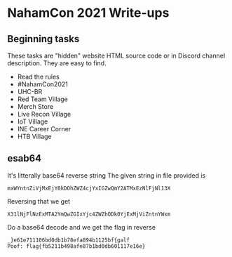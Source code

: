 # NahamCon 2021 Write-ups
## Beginning tasks
These tasks are "hidden" website HTML source code or in Discord channel description. They are easy to find.
- Read the rules
- #NahamCon2021
- UHC-BR
- Red Team Village
- Merch Store
- Live Recon Village
- IoT Village
- INE Career Corner
- HTB Village

## esab64
It's litterally base64 reverse string
The given string in file provided is
```
mxWYntnZiVjMxEjY0kDOhZWZ4cjYxIGZwQmY2ATMxEzNlFjNl13X
```
Reversing that we get
```
X31lNjFlNzExMTA2YmQwZGIxYjc4ZWZhODk0YjExMjViZntnYWxm
```
Do a base64 decode and we get the flag in reverse
```
_}e61e711106bd0db1b78efa894b1125bf{galf
Poof: flag{fb5211b498afe87b1bd0db601117e16e}
```

## 